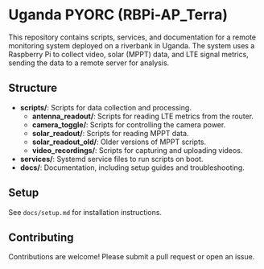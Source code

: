 # Uganda PYORC (RBPi-AP_Terra)

This repository contains scripts, services, and documentation for a remote monitoring system deployed on a riverbank in Uganda. The system uses a Raspberry Pi to collect video, solar (MPPT) data, and LTE signal metrics, sending the data to a remote server for analysis.

## Structure
- **scripts/**: Scripts for data collection and processing.
  - **antenna_readout/**: Scripts for reading LTE metrics from the router.
  - **camera_toggle/**: Scripts for controlling the camera power.
  - **solar_readout/**: Scripts for reading MPPT data.
  - **solar_readout_old/**: Older versions of MPPT scripts.
  - **video_recordings/**: Scripts for capturing and uploading videos.
- **services/**: Systemd service files to run scripts on boot.
- **docs/**: Documentation, including setup guides and troubleshooting.

## Setup
See `docs/setup.md` for installation instructions.

## Contributing
Contributions are welcome! Please submit a pull request or open an issue.
